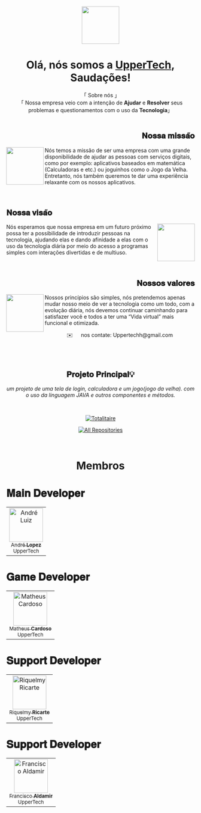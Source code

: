 <h3 align="center"> 
<img width="100px" src="https://github.com/user-attachments/assets/f5d940ff-77ec-44ea-aa5f-cd136963d0e1" />
</h3>

<h1 align="center">Olá, nós somos a <b><a target="_blank" href="https://github.com/UpperTechh">UpperTech</a></b>, Saudações!</h1>

<p align="center">
    「 Sobre nós 」
  <br>
    「 Nossa empresa veio com a intenção de <b>Ajudar</b> e <b>Resolver</b> seus problemas e questionamentos com o uso da <b>Tecnologia</b>」
    <br>
    <br>
</p>

<h2 align="right">𝐍𝐨𝐬𝐬𝐚 𝐦𝐢𝐬𝐬𝐚̃𝐨</h2>
<img align="left" src='https://github.com/user-attachments/assets/f9e1e7ef-2238-4efb-b2af-207fa6699756' width='100'>
<p align="left">
Nós temos a missão de ser uma empresa com uma grande disponibilidade de ajudar as pessoas com  serviços digitais, como por exemplo: aplicativos baseados em matemática (Calculadoras e etc.) ou joguinhos como o Jogo da Velha. Entretanto, nós também queremos te dar uma experiência relaxante com os nossos aplicativos.
</p>

</br>

<h2 align="left">𝐍𝐨𝐬𝐬𝐚 𝐯𝐢𝐬𝐚̃𝐨</h2>
<img align="right" src='https://github.com/user-attachments/assets/96157b0b-469a-4d17-bbd7-0566cfdac44f' width='100'>
<p align="left">
Nós esperamos que nossa empresa em um futuro próximo possa ter a possibilidade de introduzir pessoas na tecnologia, ajudando elas e dando afinidade a elas com o uso da tecnologia diária por meio do acesso a programas simples com interações divertidas e de multiuso.
</p>

</br>

<h2 align="right">𝐍𝐨𝐬𝐬𝐨𝐬 𝐯𝐚𝐥𝐨𝐫𝐞𝐬</h2>
<img align="left" src='https://github.com/user-attachments/assets/97addd60-92ef-442a-b42c-862241a7a651' width='100'>
<p align="left">
Nossos princípios são simples, nós pretendemos apenas mudar nosso meio de ver a tecnologia como um todo, com a evolução diária, nós devemos continuar caminhando para satisfazer você e todos a ter uma “Vida virtual” mais funcional e otimizada.
</p>
<p align="center"> ✉️ &emsp; nos contate: Uppertechh@gmail.com<br/><br/> 
</p>

</br>

<h2 align="center"> 𝐏𝐫𝐨𝐣𝐞𝐭𝐨 𝐏𝐫𝐢𝐧𝐜𝐢𝐩𝐚𝐥💡</h2>

<div align="center">

_um projeto de uma tela de login, calculadora e um jogo(jogo da velha). com o uso da linguagem JAVA e outros componentes e métodos._

</br>

[![Totalitaire](https://github-readme-stats.vercel.app/api/pin/?username=UpperTechh&repo=ProjetoUpperTech&border_color=FFFFFF&bg_color=0D1117&title_color=C9D1D9&text_color=8B949E&icon_color=FFFFFF)](https://github.com/UpperTechh/ProjetoUpperTech)

<p align="center">
  <a href="https://github.com/orgs/UpperTechh/repositories" target="_blank"><img alt="All Repositories" title="All Repositories" src="https://img.shields.io/badge/-All%20Repos-FFFFFF?style=for-the-badge&logo=koding&logoColor=white"/></a>
</p>

</div>


<br/>


<h1 align="center"> Membros </h1>

<h1> 𝐌𝐚𝐢𝐧 𝐃𝐞𝐯𝐞𝐥𝐨𝐩𝐞𝐫 </h1>
 <table>
  <tbody>
    <tr>
      <td align="center"><a href="https://github.com/Andre-Luiz-lopes"><img src="https://github.com/user-attachments/assets/f12b13cf-ad32-43fb-9336-21730df4a3f3" width="90px;" alt="André Luiz"/><br /><sub> André <b>Lopez</b></sub></a></br><sub>UpperTech</sub></sub></td>
    </tr>
  </tbody>
</table>

<h1> 𝐆𝐚𝐦𝐞 𝐃𝐞𝐯𝐞𝐥𝐨𝐩𝐞𝐫 </h1>
<table>
  <tbody>
    <tr>
      <td align="center"><a href="https://github.com/matheusct27"><img src="https://github.com/user-attachments/assets/56498045-a2fb-4828-a58a-924c0b921a40" width="90px;" alt="Matheus Cardoso"/><br /><sub> Matheus <b>Cardoso</b></sub></a></br><sub>UpperTech</sub></sub></td>
    </tr>
  </tbody>
</table>

<h1> 𝐒𝐮𝐩𝐩𝐨𝐫𝐭 𝐃𝐞𝐯𝐞𝐥𝐨𝐩𝐞𝐫 </h1>
<table>
  <tbody>
    <tr>
      <td align="center"><a href="https://github.com/Riquelmy77"><img src="https://github.com/user-attachments/assets/e724d763-1c67-4d31-b329-548b19ab7964" width="90px;" alt="Riquelmy Ricarte"/><br /><sub> Riquelmy <b>Ricarte</b></sub></a></br><sub>UpperTech</sub></sub></td>
    </tr>
  </tbody>
</table>

<h1> 𝐒𝐮𝐩𝐩𝐨𝐫𝐭 𝐃𝐞𝐯𝐞𝐥𝐨𝐩𝐞𝐫 </h1>
<table>
  <tbody>
    <tr>
      <td align="center"><a href="https://github.com/Aldamir007"><img src="https://github.com/user-attachments/assets/e724d763-1c67-4d31-b329-548b19ab7964" width="90px;" alt="Francisco Aldamir"/><br /><sub> Francisco <b>Aldamir</b></sub></a></br><sub>UpperTech</sub></sub></td>
    </tr>
  </tbody>
</table>


